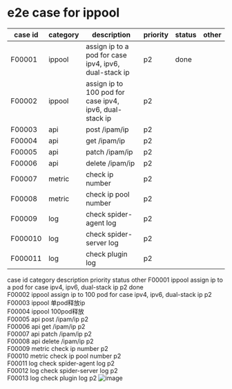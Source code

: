 # e2e case for ippool

| case id | category  | description                                             | priority | status | other |
|---------|-----------|---------------------------------------------------------|----------|--------|-------|
| F00001  | ippool | assign ip to a pod for case ipv4, ipv6, dual-stack ip   | p2       | done   |       |
| F00002  | ippool | assign ip to 100 pod for case ipv4, ipv6, dual-stack ip   | p2       |       |       |
| F00003  | api | post /ipam/ip   | p2       |       |       |
| F00004  | api | get /ipam/ip   | p2       |       |       |
| F00005  | api | patch /ipam/ip   | p2       |       |       |
| F00006  | api | delete /ipam/ip   | p2       |       |       |
| F00007  | metric | check ip number    | p2       |       |       |
| F00008  | metric | check ip pool number   | p2       |       |       |
| F00009  | log | check spider-agent log   | p2       |       |       |
| F000010  | log | check spider-server log   | p2       |       |       |
| F000011  | log | check plugin log   | p2       |       |       |



case id	category	description	priority	status	other
F00001	ippool	assign ip to a pod for case ipv4, ipv6, dual-stack ip	p2	done	
F00002	ippool	assign ip to 100 pod for case ipv4, ipv6, dual-stack ip	p2		
F00003	ippool	单pod释放ip			
F00004	ippool	100pod释放			
F00005	api	post /ipam/ip	p2		
F00006	api	get /ipam/ip	p2		
F00007	api	patch /ipam/ip	p2		
F00008	api	delete /ipam/ip	p2		
F00009	metric	check ip number	p2		
F00010	metric	check ip pool number	p2		
F00011	log	check spider-agent log	p2		
F00012	log	check spider-server log	p2		
F00013	log	check plugin log	p2		![image](https://user-images.githubusercontent.com/31728060/166895374-300fe256-c08f-45a4-9db0-7af9f8c9ccdc.png)
